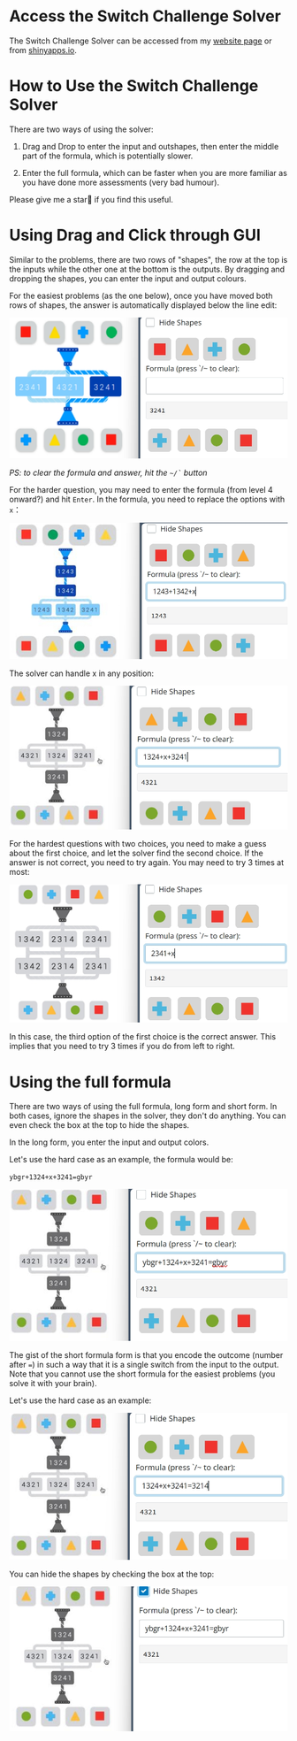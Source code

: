 # Access the Switch Challenge Solver

The Switch Challenge Solver can be accessed from my [website page](https://rubuky.com/tool/2024-09-23-SwitchChallenge/) or from [shinyapps.io](https://kv9898.shinyapps.io/switch_challenge/).

# How to Use the Switch Challenge Solver

There are two ways of using the solver:

1.  Drag and Drop to enter the input and outshapes, then enter the middle part of the formula, which is potentially slower.

2.  Enter the full formula, which can be faster when you are more familiar as you have done more assessments (very bad humour).

Please give me a star🌟 if you find this useful.

# Using Drag and Click through GUI

Similar to the problems, there are two rows of "shapes", the row at the top is the inputs while the other one at the bottom is the outputs. By dragging and dropping the shapes, you can enter the input and output colours.

For the easiest problems (as the one below), once you have moved both rows of shapes, the answer is automatically displayed below the line edit:

![Easy problem](img/level1.png)

*PS: to clear the formula and answer, hit the `` ~/` `` button*

For the harder question, you may need to enter the formula (from level 4 onward?) and hit `Enter`. In the formula, you need to replace the options with `x`：

![Medium problem](img/level4.png)

The solver can handle x in any position:

![Hard problem](img/level9.png)

For the hardest questions with two choices, you need to make a guess about the first choice, and let the solver find the second choice. If the answer is not correct, you need to try again. You may need to try 3 times at most:

![Hardest problem](img/level11.png)

In this case, the third option of the first choice is the correct answer. This implies that you need to try 3 times if you do from left to right.

# Using the full formula

There are two ways of using the full formula, long form and short form. In both cases, ignore the shapes in the solver, they don't do anything. You can even check the box at the top to hide the shapes.

In the long form, you enter the input and output colors.

Let's use the hard case as an example, the formula would be:

`ybgr+1324+x+3241=gbyr`

![Long Formula with GUI](img/lf.png)

The gist of the short formula form is that you encode the outcome (number after `=`) in such a way that it is a single switch from the input to the output. Note that you cannot use the short formula for the easiest problems (you solve it with your brain).

Let's use the hard case as an example:

![Short Formula with GUI](img/sf.png)

You can hide the shapes by checking the box at the top:

![Hide shapes](img/hide.png)
